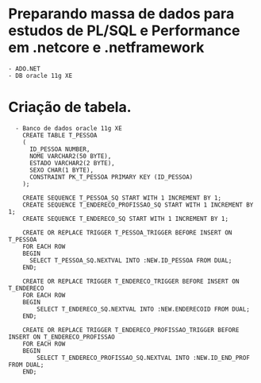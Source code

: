 # Preparando massa de dados para estudos de PL/SQL e Performance em .netcore e .netframework
	- ADO.NET
	- DB oracle 11g XE
# Criação de tabela.
	  - Banco de dados oracle 11g XE
		CREATE TABLE T_PESSOA 
		(
		  ID_PESSOA NUMBER,
		  NOME VARCHAR2(50 BYTE),
		  ESTADO VARCHAR2(2 BYTE),
		  SEXO CHAR(1 BYTE),
		  CONSTRAINT PK_T_PESSOA PRIMARY KEY (ID_PESSOA)
		);
	
		CREATE SEQUENCE T_PESSOA_SQ START WITH 1 INCREMENT BY 1;
		CREATE SEQUENCE T_ENDERECO_PROFISSAO_SQ START WITH 1 INCREMENT BY 1;
		CREATE SEQUENCE T_ENDERECO_SQ START WITH 1 INCREMENT BY 1;
	
		CREATE OR REPLACE TRIGGER T_PESSOA_TRIGGER BEFORE INSERT ON T_PESSOA
		FOR EACH ROW
		BEGIN
		  SELECT T_PESSOA_SQ.NEXTVAL INTO :NEW.ID_PESSOA FROM DUAL;
		END;
	
		CREATE OR REPLACE TRIGGER T_ENDERECO_TRIGGER BEFORE INSERT ON T_ENDERECO
		FOR EACH ROW
		BEGIN
			SELECT T_ENDERECO_SQ.NEXTVAL INTO :NEW.ENDERECOID FROM DUAL;
		END;
	
		CREATE OR REPLACE TRIGGER T_ENDERECO_PROFISSAO_TRIGGER BEFORE INSERT ON T_ENDERECO_PROFISSAO
		FOR EACH ROW
		BEGIN
			SELECT T_ENDERECO_PROFISSAO_SQ.NEXTVAL INTO :NEW.ID_END_PROF FROM DUAL;
		END;
